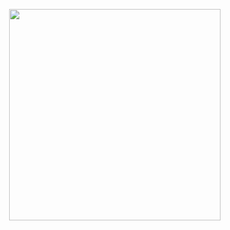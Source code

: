 <p align="center">
  <img width="375" height="375" src="https://github.com/Sniadekk/rusty-radio/blob/master/logo.png">
</p>

